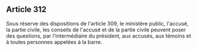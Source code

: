 Article 312
----
Sous réserve des dispositions de l'article 309, le ministère public, l'accusé,
la partie civile, les conseils de l'accusé et de la partie civile peuvent poser
des questions, par l'intermédiaire du président, aux accusés, aux témoins et à
toutes personnes appelées à la barre.

